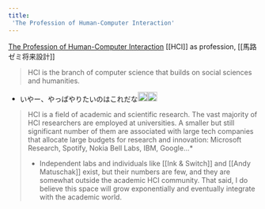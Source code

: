 ```yaml
---
title:
 'The Profession of Human-Computer Interaction'
---
```


[The Profession of Human-Computer Interaction](https://www.designdisciplin.com/hci-profession/)
[[HCI]] as profession, [[馬路ゼミ将来設計]]

> HCI is the branch of computer science that builds on social sciences and humanities.
- いやー、やっぱやりたいのはこれだな<img src='https://scrapbox.io/api/pages/blu3mo-public/blu3mo/icon' alt='blu3mo.icon' height="19.5"/><img src='https://scrapbox.io/api/pages/blu3mo-public/blu3mo/icon' alt='blu3mo.icon' height="19.5"/>

> HCI is a field of academic and scientific research. The vast majority of HCI researchers are employed at universities. A smaller but still significant number of them are associated with large tech companies that allocate large budgets for research and innovation: Microsoft Research, Spotify, Nokia Bell Labs, IBM, Google...*
>  * Independent labs and individuals like [[Ink & Switch]] and [[Andy Matuschak]] exist, but their numbers are few, and they are somewhat outside the academic HCI community.  That said, I do believe this space will grow exponentially and eventually integrate with the academic world.
